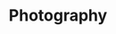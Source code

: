 ---
layout: gallery

title: Photography

menu_control: Portfolio

desc: Lorem ipsum dolor sit amet, consectetur adipisicing elit, sed do eiusmod tempor incididunt ut labore et dolore magna aliqua. Ut enim ad minim veniam, quis nostrud exercitation ullamco laboris nisi ut aliquip ex ea commodo consequat. Duis aute irure dolor in reprehenderit in voluptate velit esse cillum dolore eu fugiat nulla pariatur. Excepteur sint occaecat cupidatat non proident, sunt in culpa qui officia deserunt mollit anim id est laborum.

images:
  - url: /imgs/portfolio images dt_tab/por_singles_850h/photography/alpine_por.jpg
  - url: /imgs/portfolio images dt_tab/por_singles_850h/photography/apple_pie_por.jpg
  - url: /imgs/portfolio images dt_tab/por_singles_850h/photography/berry_snow_por.jpg
  - url: /imgs/portfolio images dt_tab/por_singles_850h/photography/champ_berries_por.jpg
  - url: /imgs/portfolio images dt_tab/por_singles_850h/photography/corfu_pool_1_por.jpg
  - url: /imgs/portfolio images dt_tab/por_singles_850h/photography/corfu_pool_2_por.jpg
  - url: /imgs/portfolio images dt_tab/por_singles_850h/photography/cuba_street_por.jpg
  - url: /imgs/portfolio images dt_tab/por_singles_850h/photography/horsehead_por.jpg
  - url: /imgs/portfolio images dt_tab/por_singles_850h/photography/hunk_bang_por.jpg
  - url: /imgs/portfolio images dt_tab/por_singles_850h/photography/iceland_lake_por.jpg
  - url: /imgs/portfolio images dt_tab/por_singles_850h/photography/snack-attack_por.jpg
  - url: /imgs/portfolio images dt_tab/por_singles_850h/photography/staircase_por.jpg
  - url: /imgs/portfolio images dt_tab/por_singles_850h/photography/stratum_bang_por.jpg
  - url: /imgs/portfolio images dt_tab/por_singles_850h/photography/tomp_ear_por.jpg
---